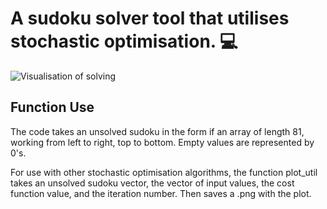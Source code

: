 <h1>A sudoku solver tool that utilises stochastic optimisation. 💻 </h1>

![Visualisation of solving](https://github.com/joshuagornall/Sudoku_Solver/blob/master/SudokuSolve.gif)

<h2>Function Use</h2>
The code takes an unsolved sudoku in the form if an array of length 81, working from left to right, top to bottom. Empty values are represented by 0's.

For use with other stochastic optimisation algorithms, the function plot_util takes an unsolved sudoku vector, the vector of input values, the cost function value, and the iteration number. Then saves a .png with the plot.
